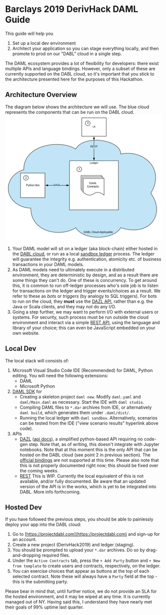 # Barclays 2019 DerivHack DAML Guide

This guide will help you

  1. Set up a local dev environment
  2. Architect your application so you can stage everything locally, and then promote to prod on our "DABL" cloud in a single step.

The DAML ecosystem provides a lot of flexibility for developers: there exist multiple APIs and language bindings. However, only a subset of these are currently supported on the DABL cloud, so it's important that you stick to the architecture presented here for the purposes of this Hackathon.

## Architecture Overview

The diagram below shows the architecture we will use. The blue cloud represents the components that can be run on the DABL cloud.
![DABL Compatible Architecture](./architecture.svg)

1. Your DAML model will sit on a ledger (aka block-chain) either hosted in the [DABL cloud](https://projectdabl.com), or run as a local [sandbox ledger](https://docs.daml.com/tools/sandbox.html) process. The ledger will guarantee the integrity e.g. authentication, atomicity etc. of business transactions in your DAML models.
2. As DAML models need to ultimately execute in a distributed environment, they are deterministic by design, and as a result there are some things they can't do. One of these is concurrency. To get around this, it is common to run off-ledger processes who's sole job is to listen for transactions on the ledger and trigger events/choices as a result. We refer to these as _bots_ or _triggers_ (by analogy to SQL triggers).
For bots to run on the cloud, they **must** use the [DAZL API](https://github.com/lucianojoublanc-da/dazl-client), rather than e.g. the Java or Scala clients, and they may _not_ do any I/O.
3. Going a step further, we may want to perform I/O with external users or systems. For security, such process must be run outside the cloud environment and interact via a simple [REST API](https://docs.projectdabl.com/#apicontracts_get), using the language and library of your choice; this can even be JavaScript embedded on your own website.


## Local Dev

The local stack will consists of:
1. Microsoft Visual Studio Code IDE (Recommended) for DAML, Python editing. You will need the following extensions:
    - DAML
    - Microsoft Python
2. [DAML SDK](https://docs.daml.com/getting-started/installation.html#install-the-sdk) for
    - Creating a skeleton project `daml new`. Modify `daml.yaml` and `daml/Main.daml` as necessary. Start the IDE with `daml studio`.
    - Compiling DAML files to `*.dar` archives from IDE, or alternatively `daml build`, which generates them under `.daml/dist/`.
    - Running the local ledger with `daml sandbox`. Alternatively, scenarios can be tested from the IDE ("view scenario results" hyperlink above code).
3. APIs
    - [DAZL](https://github.com/lucianojoublanc-da/dazl-client)  ([api docs](https://lucianojoublanc-da.github.io/dazl-client)), a simplified python-based API requiring no code-gen step. Note that, as of writing, this doesn't integrate with Jupyter notebooks. Note that at this moment this is the only API that can be hosted on the DABL cloud (see point 2 in previous section). The [official bindings](https://docs.daml.com/app-dev/app-arch.html#application-libraries) are not supported at this time.
  Please also note that this is not properly documented right now; this should be fixed over the coming weeks.
    - [REST](https://docs.projectdabl.com/#apicontracts_get) This is WIP. Currently the local equivalent of this is not available, and/or fully documented. Be aware that an updated version of the API is in the works, which is yet to be integrated into DABL. More info forthcoming.

## Hosted Dev

If you have followed the previous steps, you should be able to painlessly deploy your app into the DABL cloud:

1. Go to [https://projectdabl.com](https://projectdabl.com) and sign-up for an account.
2. Create a new project (DerivHack2019) and ledger (staging).
3. You should be prompted to upload your `*.dar` archives. Do so by drag-and-dropping required files.
4. Under the `Active Contracts` tab, press the `+ Add Party` button and `+ New from template` to create users and contracts, respectively, on the ledger.
5. You can exercise choices that appear as buttons at the top of each selected contract. Note these will always have a `Party` field at the top - this is the submitting party.

Please bear in mind that, until further notice, we do not provide an SLA for the hosted environment, and it may be wiped at any time. It is currently managed out of NY. Having said this, I understand they have nearly met their goals of 99% uptime last quarter.
